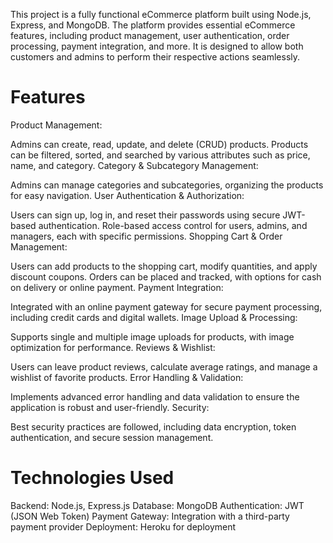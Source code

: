 
This project is a fully functional eCommerce platform built using Node.js, Express, and MongoDB. The platform provides essential eCommerce features, including product management, user authentication, order processing, payment integration, and more. It is designed to allow both customers and admins to perform their respective actions seamlessly.

# Features
Product Management:

Admins can create, read, update, and delete (CRUD) products.
Products can be filtered, sorted, and searched by various attributes such as price, name, and category.
Category & Subcategory Management:

Admins can manage categories and subcategories, organizing the products for easy navigation.
User Authentication & Authorization:

Users can sign up, log in, and reset their passwords using secure JWT-based authentication.
Role-based access control for users, admins, and managers, each with specific permissions.
Shopping Cart & Order Management:

Users can add products to the shopping cart, modify quantities, and apply discount coupons.
Orders can be placed and tracked, with options for cash on delivery or online payment.
Payment Integration:

Integrated with an online payment gateway for secure payment processing, including credit cards and digital wallets.
Image Upload & Processing:

Supports single and multiple image uploads for products, with image optimization for performance.
Reviews & Wishlist:

Users can leave product reviews, calculate average ratings, and manage a wishlist of favorite products.
Error Handling & Validation:

Implements advanced error handling and data validation to ensure the application is robust and user-friendly.
Security:

Best security practices are followed, including data encryption, token authentication, and secure session management.

# Technologies Used
Backend: Node.js, Express.js
Database: MongoDB
Authentication: JWT (JSON Web Token)
Payment Gateway: Integration with a third-party payment provider
Deployment: Heroku for deployment
